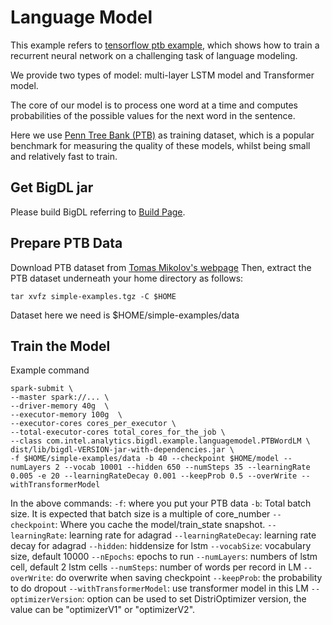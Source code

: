 # Language Model

This example refers to [tensorflow ptb example](https://www.tensorflow.org/tutorials/recurrent#language_modeling), which shows how to train a recurrent neural network on a challenging task of language modeling.

We provide two types of model: multi-layer LSTM model and Transformer model.

The core of our model is to process one word at a time and computes probabilities of the possible values for the next word in the sentence.

Here we use [Penn Tree Bank (PTB)](https://catalog.ldc.upenn.edu/ldc99t42) as training dataset, which is a popular benchmark for measuring the quality of these models, whilst being small and relatively fast to train.

## Get BigDL jar

Please build BigDL referring to [Build Page](https://bigdl-project.github.io/master/#ScalaUserGuide/install-build-src/).

## Prepare PTB Data
Download PTB dataset from [Tomas Mikolov's webpage](http://www.fit.vutbr.cz/~imikolov/rnnlm/simple-examples.tgz)
Then, extract the PTB dataset underneath your home directory as follows:

```tar xvfz simple-examples.tgz -C $HOME```

Dataset here we need is $HOME/simple-examples/data

## Train the Model
Example command
```
spark-submit \
--master spark://... \
--driver-memory 40g  \
--executor-memory 100g  \
--executor-cores cores_per_executor \
--total-executor-cores total_cores_for_the_job \
--class com.intel.analytics.bigdl.example.languagemodel.PTBWordLM \
dist/lib/bigdl-VERSION-jar-with-dependencies.jar \
-f $HOME/simple-examples/data -b 40 --checkpoint $HOME/model --numLayers 2 --vocab 10001 --hidden 650 --numSteps 35 --learningRate 0.005 -e 20 --learningRateDecay 0.001 --keepProb 0.5 --overWrite --withTransformerModel
```

In the above commands:
```-f```: where you put your PTB data
```-b```: Total batch size. It is expected that batch size is a multiple of core_number
```--checkpoint```: Where you cache the model/train_state snapshot.
```--learningRate```: learning rate for adagrad
```--learningRateDecay```: learning rate decay for adagrad
```--hidden```: hiddensize for lstm
```--vocabSize```: vocabulary size, default 10000
```--nEpochs```: epochs to run
```--numLayers```: numbers of lstm cell, default 2 lstm cells
```--numSteps```: number of words per record in LM
```--overWrite```: do overwrite when saving checkpoint
```--keepProb```: the probability to do dropout
```--withTransformerModel```: use transformer model in this LM
```--optimizerVersion```: option can be used to set DistriOptimizer version, the value can be "optimizerV1" or "optimizerV2".